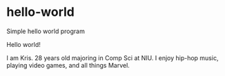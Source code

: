 # hello-world
Simple hello world program

Hello world!

I am Kris. 28 years old majoring in Comp Sci at NIU. I enjoy hip-hop music, playing video games, and all things Marvel.
